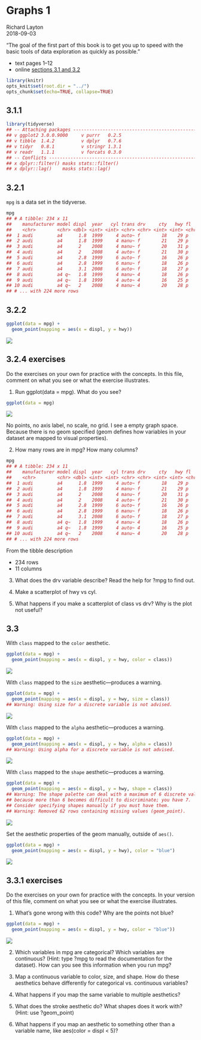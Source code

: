
# Graphs 1

Richard Layton  
2018-09-03

“The goal of the first part of this book is to get you up to speed with
the basic tools of data exploration as quickly as possible.”

  - text pages 1–12
  - online [sections 3.1
    and 3.2](http://r4ds.had.co.nz/data-visualisation.html#introduction-1)

<!-- end list -->

``` r
library(knitr)
opts_knit$set(root.dir = "../")
opts_chunk$set(echo=TRUE, collapse=TRUE)
```

## 3.1.1

``` r
library(tidyverse)
## -- Attaching packages ------------------------------------------------------- tidyverse 1.2.1 --
## v ggplot2 3.0.0.9000     v purrr   0.2.5     
## v tibble  1.4.2          v dplyr   0.7.6     
## v tidyr   0.8.1          v stringr 1.3.1     
## v readr   1.1.1          v forcats 0.3.0
## -- Conflicts ---------------------------------------------------------- tidyverse_conflicts() --
## x dplyr::filter() masks stats::filter()
## x dplyr::lag()    masks stats::lag()
```

## 3.2.1

`mpg` is a data set in the tidyverse.

``` r
mpg
## # A tibble: 234 x 11
##    manufacturer model displ  year   cyl trans drv     cty   hwy fl    cla~
##    <chr>        <chr> <dbl> <int> <int> <chr> <chr> <int> <int> <chr> <ch>
##  1 audi         a4      1.8  1999     4 auto~ f        18    29 p     com~
##  2 audi         a4      1.8  1999     4 manu~ f        21    29 p     com~
##  3 audi         a4      2    2008     4 manu~ f        20    31 p     com~
##  4 audi         a4      2    2008     4 auto~ f        21    30 p     com~
##  5 audi         a4      2.8  1999     6 auto~ f        16    26 p     com~
##  6 audi         a4      2.8  1999     6 manu~ f        18    26 p     com~
##  7 audi         a4      3.1  2008     6 auto~ f        18    27 p     com~
##  8 audi         a4 q~   1.8  1999     4 manu~ 4        18    26 p     com~
##  9 audi         a4 q~   1.8  1999     4 auto~ 4        16    25 p     com~
## 10 audi         a4 q~   2    2008     4 manu~ 4        20    28 p     com~
## # ... with 224 more rows
```

## 3.2.2

``` r
ggplot(data = mpg) + 
  geom_point(mapping = aes(x = displ, y = hwy))
```

![](8002_graphs_3-1-3-2_files/figure-gfm/unnamed-chunk-3-1.png)<!-- -->

## 3.2.4 exercises

Do the exercises on your own for practice with the concepts. In this
file, comment on what you see or what the exercise illustrates.

1.  Run ggplot(data = mpg). What do you see?

<!-- end list -->

``` r
ggplot(data = mpg)
```

![](8002_graphs_3-1-3-2_files/figure-gfm/unnamed-chunk-4-1.png)<!-- -->

No points, no axis label, no scale, no grid. I see a empty graph space.
Because there is no geom specified (geom defines how variables in your
dataset are mapped to visual properties).

2.  How many rows are in mpg? How many columns?

<!-- end list -->

``` r
mpg
## # A tibble: 234 x 11
##    manufacturer model displ  year   cyl trans drv     cty   hwy fl    cla~
##    <chr>        <chr> <dbl> <int> <int> <chr> <chr> <int> <int> <chr> <ch>
##  1 audi         a4      1.8  1999     4 auto~ f        18    29 p     com~
##  2 audi         a4      1.8  1999     4 manu~ f        21    29 p     com~
##  3 audi         a4      2    2008     4 manu~ f        20    31 p     com~
##  4 audi         a4      2    2008     4 auto~ f        21    30 p     com~
##  5 audi         a4      2.8  1999     6 auto~ f        16    26 p     com~
##  6 audi         a4      2.8  1999     6 manu~ f        18    26 p     com~
##  7 audi         a4      3.1  2008     6 auto~ f        18    27 p     com~
##  8 audi         a4 q~   1.8  1999     4 manu~ 4        18    26 p     com~
##  9 audi         a4 q~   1.8  1999     4 auto~ 4        16    25 p     com~
## 10 audi         a4 q~   2    2008     4 manu~ 4        20    28 p     com~
## # ... with 224 more rows
```

From the tibble description

  - 234 rows  
  - 11 columns

<!-- end list -->

3.  What does the drv variable describe? Read the help for ?mpg to find
    out.

4.  Make a scatterplot of hwy vs cyl.

5.  What happens if you make a scatterplot of class vs drv? Why is the
    plot not useful?

## 3.3

With `class` mapped to the `color` aesthetic.

``` r
ggplot(data = mpg) + 
  geom_point(mapping = aes(x = displ, y = hwy, color = class))
```

![](8002_graphs_3-1-3-2_files/figure-gfm/unnamed-chunk-6-1.png)<!-- -->

With `class` mapped to the `size` aesthetic—produces a warning.

``` r
ggplot(data = mpg) + 
  geom_point(mapping = aes(x = displ, y = hwy, size = class))
## Warning: Using size for a discrete variable is not advised.
```

![](8002_graphs_3-1-3-2_files/figure-gfm/unnamed-chunk-7-1.png)<!-- -->

With `class` mapped to the `alpha` aesthetic—produces a warning.

``` r
ggplot(data = mpg) + 
  geom_point(mapping = aes(x = displ, y = hwy, alpha = class))
## Warning: Using alpha for a discrete variable is not advised.
```

![](8002_graphs_3-1-3-2_files/figure-gfm/unnamed-chunk-8-1.png)<!-- -->

With `class` mapped to the `shape` aesthetic—produces a warning.

``` r
ggplot(data = mpg) + 
  geom_point(mapping = aes(x = displ, y = hwy, shape = class))
## Warning: The shape palette can deal with a maximum of 6 discrete values
## because more than 6 becomes difficult to discriminate; you have 7.
## Consider specifying shapes manually if you must have them.
## Warning: Removed 62 rows containing missing values (geom_point).
```

![](8002_graphs_3-1-3-2_files/figure-gfm/unnamed-chunk-9-1.png)<!-- -->

Set the aesthetic properties of the geom manually, outside of `aes()`.

``` r
ggplot(data = mpg) + 
  geom_point(mapping = aes(x = displ, y = hwy), color = "blue")
```

![](8002_graphs_3-1-3-2_files/figure-gfm/unnamed-chunk-10-1.png)<!-- -->

## 3.3.1 exercises

Do the exercises on your own for practice with the concepts. In your
version of this file, comment on what you see or what the exercise
illustrates.

1.  What’s gone wrong with this code? Why are the points not blue?

<!-- end list -->

``` r
ggplot(data = mpg) + 
  geom_point(mapping = aes(x = displ, y = hwy, color = "blue"))
```

![](8002_graphs_3-1-3-2_files/figure-gfm/unnamed-chunk-11-1.png)<!-- -->

2.  Which variables in mpg are categorical? Which variables are
    continuous? (Hint: type ?mpg to read the documentation for the
    dataset). How can you see this information when you run mpg?

3.  Map a continuous variable to color, size, and shape. How do these
    aesthetics behave differently for categorical vs. continuous
    variables?

4.  What happens if you map the same variable to multiple aesthetics?

5.  What does the stroke aesthetic do? What shapes does it work with?
    (Hint: use ?geom\_point)

6.  What happens if you map an aesthetic to something other than a
    variable name, like aes(color = displ \< 5)?
